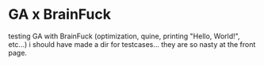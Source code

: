 # GA x BrainFuck 

testing GA with BrainFuck (optimization, quine, printing "Hello, World!", etc...)
i should have made a dir for testcases... they are so nasty at the front page.
